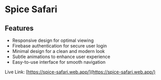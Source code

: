 # Spice Safari

## Features

- Responsive design for optimal viewing
- Firebase authentication for secure user login
- Minimal design for a clean and modern look
- Subtle animations to enhance user experience
- Easy-to-use interface for smooth navigation


Live Link: [https://spice-safari.web.app/](https://spice-safari.web.app/)


